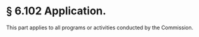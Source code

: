 # § 6.102   Application.

This part applies to all programs or activities conducted by the Commission.




